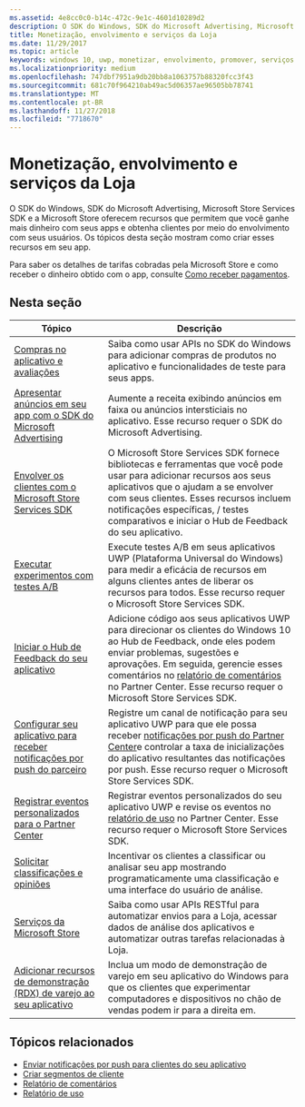 ```yaml
---
ms.assetid: 4e8cc0c0-b14c-472c-9e1c-4601d10289d2
description: O SDK do Windows, SDK do Microsoft Advertising, Microsoft Store Services SDK e a Microsoft Store oferecem muitos recursos que permitem que você ganhe mais dinheiro com seus aplicativos e obtenha clientes a partir do envolvimento com seus usuários.
title: Monetização, envolvimento e serviços da Loja
ms.date: 11/29/2017
ms.topic: article
keywords: windows 10, uwp, monetizar, envolvimento, promover, serviços da loja
ms.localizationpriority: medium
ms.openlocfilehash: 747dbf7951a9db20bb8a1063757b88320fcc3f43
ms.sourcegitcommit: 681c70f964210ab49ac5d06357ae96505bb78741
ms.translationtype: MT
ms.contentlocale: pt-BR
ms.lasthandoff: 11/27/2018
ms.locfileid: "7718670"
---
```

# <a name="monetization-engagement-and-store-services"></a>Monetização, envolvimento e serviços da Loja

O SDK do Windows, SDK do Microsoft Advertising, Microsoft Store Services SDK e a Microsoft Store oferecem recursos que permitem que você ganhe mais dinheiro com seus apps e obtenha clientes por meio do envolvimento com seus usuários. Os tópicos desta seção mostram como criar esses recursos em seu app.

Para saber os detalhes de tarifas cobradas pela Microsoft Store e como receber o dinheiro obtido com o app, consulte [Como receber pagamentos](../publish/getting-paid-apps.md).

## <a name="in-this-section"></a>Nesta seção

| Tópico                | Descrição                 |
|--------------------|-----------------------------|
| [Compras no aplicativo e avaliações](in-app-purchases-and-trials.md)      | Saiba como usar APIs no SDK do Windows para adicionar compras de produtos no aplicativo e funcionalidades de teste para seus apps.  |
| [Apresentar anúncios em seu app com o SDK do Microsoft Advertising](display-ads-in-your-app.md)      |   Aumente a receita exibindo anúncios em faixa ou anúncios intersticiais no aplicativo. Esse recurso requer o SDK do Microsoft Advertising. |
| [Envolver os clientes com o Microsoft Store Services SDK](microsoft-store-services-sdk.md)      | O Microsoft Store Services SDK fornece bibliotecas e ferramentas que você pode usar para adicionar recursos aos seus aplicativos que o ajudam a se envolver com seus clientes. Esses recursos incluem notificações específicas, / testes comparativos e iniciar o Hub de Feedback do seu aplicativo. |
| [Executar experimentos com testes A/B](run-app-experiments-with-a-b-testing.md)      |   Execute testes A/B em seus aplicativos UWP (Plataforma Universal do Windows) para medir a eficácia de recursos em alguns clientes antes de liberar os recursos para todos. Esse recurso requer o Microsoft Store Services SDK.  |
| [Iniciar o Hub de Feedback do seu aplicativo](launch-feedback-hub-from-your-app.md)      |   Adicione código aos seus aplicativos UWP para direcionar os clientes do Windows 10 ao Hub de Feedback, onde eles podem enviar problemas, sugestões e aprovações. Em seguida, gerencie esses comentários no [relatório de comentários](../publish/feedback-report.md) no Partner Center. Esse recurso requer o Microsoft Store Services SDK.   |
| [Configurar seu aplicativo para receber notificações por push do parceiro](configure-your-app-to-receive-dev-center-notifications.md)  |  Registre um canal de notificação para seu aplicativo UWP para que ele possa receber [notificações por push do Partner Center](../publish/send-push-notifications-to-your-apps-customers.md)e controlar a taxa de inicializações do aplicativo resultantes das notificações por push. Esse recurso requer o Microsoft Store Services SDK.  |
| [Registrar eventos personalizados para o Partner Center](log-custom-events-for-dev-center.md)  | Registrar eventos personalizados do seu aplicativo UWP e revise os eventos no [relatório de uso](../publish/usage-report.md) no Partner Center. Esse recurso requer o Microsoft Store Services SDK. |
| [Solicitar classificações e opiniões](request-ratings-and-reviews.md) |  Incentivar os clientes a classificar ou analisar seu app mostrando programaticamente uma classificação e uma interface do usuário de análise.  |
| [Serviços da Microsoft Store](using-windows-store-services.md)    |  Saiba como usar APIs RESTful para automatizar envios para a Loja, acessar dados de análise dos aplicativos e automatizar outras tarefas relacionadas à Loja.    |
| [Adicionar recursos de demonstração (RDX) de varejo ao seu aplicativo](retail-demo-experience.md)        |  Inclua um modo de demonstração de varejo em seu aplicativo do Windows para que os clientes que experimentar computadores e dispositivos no chão de vendas podem ir para a direita em.  |

## <a name="related-topics"></a>Tópicos relacionados

* [Enviar notificações por push para clientes do seu aplicativo](../publish/send-push-notifications-to-your-apps-customers.md)
* [Criar segmentos de cliente](../publish/create-customer-segments.md)
* [Relatório de comentários](../publish/feedback-report.md)
* [Relatório de uso](../publish/usage-report.md)
